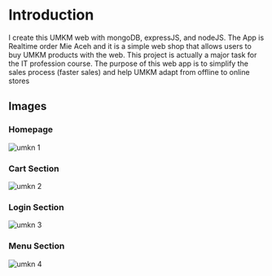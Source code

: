 # Introduction
I create this UMKM web with mongoDB, expressJS, and nodeJS. The App is Realtime order Mie Aceh and it is a simple web shop that allows users to buy UMKM products with the web. This project is actually a major task for the IT profession course. The purpose of this web app is to simplify the sales process (faster sales) and help UMKM adapt from offline to online stores

## Images
### Homepage
![umkn 1](https://user-images.githubusercontent.com/91746558/140601324-6e26c228-13e1-478e-9db4-e02b915517c4.png)
### Cart Section
![umkn 2](https://user-images.githubusercontent.com/91746558/140601536-70159d31-dd2c-4870-bfc9-d7bf3ba83295.png)
### Login Section
![umkn 3](https://user-images.githubusercontent.com/91746558/140601533-7da97573-a981-4465-b642-5dbd26e30835.png)
### Menu Section
![umkn 4](https://user-images.githubusercontent.com/91746558/140601579-c8e7d15a-88ef-4cea-9bb2-deea5c228292.png)


